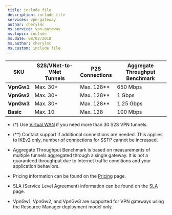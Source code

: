 ```yaml
---
 title: include file
 description: include file
 services: vpn-gateway
 author: cherylmc
 ms.service: vpn-gateway
 ms.topic: include
 ms.date: 08/02/2018
 ms.author: cherylmc
 ms.custom: include file
---
```


|**SKU**   | **S2S/VNet-to-VNet<br>Tunnels** | **P2S<br>Connections** | **Aggregate<br>Throughput Benchmark** |
|---       | ---                             | ---                    | ---                         |
|**VpnGw1**| Max. 30*                         | Max. 128**             | 650 Mbps                    |
|**VpnGw2**| Max. 30*                         | Max. 128**             | 1 Gbps                      |
|**VpnGw3**| Max. 30*                         | Max. 128**             | 1.25 Gbps                   |
|**Basic** | Max. 10                         | Max. 128               | 100 Mbps                    | 

* (*) Use [Virtual WAN](../articles/virtual-wan/virtual-wan-about.md) if you need more than 30 S2S VPN tunnels.

* (**) Contact support if additional connections are needed. This applies to IKEv2 only, number of connections for SSTP cannot be increased.

* Aggregate Throughput Benchmark is based on measurements of multiple tunnels aggregated through a single gateway. It is not a guaranteed throughput due to Internet traffic conditions and your application behaviors.

* Pricing information can be found on the [Pricing](https://azure.microsoft.com/pricing/details/vpn-gateway) page.

* SLA (Service Level Agreement) information can be found on the [SLA](https://azure.microsoft.com/support/legal/sla/vpn-gateway/) page.

* VpnGw1, VpnGw2, and VpnGw3 are supported for VPN gateways using the Resource Manager deployment model only.